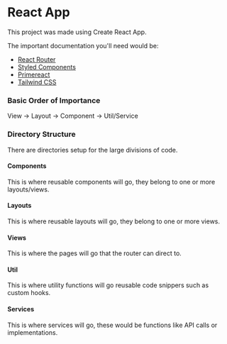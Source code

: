 # React App

This project was made using Create React App.

The important documentation you'll need would be:

* [React Router](https://reactrouter.com/en/main)
* [Styled Components](https://styled-components.com/)
* [Primereact](https://primereact.org/installation/)
* [Tailwind CSS](https://tailwindcss.com/docs/installation)

### Basic Order of Importance

View -> Layout -> Component -> Util/Service

### Directory Structure

There are directories setup for the large divisions of code.

#### Components
This is where reusable components will go, they belong to one or more layouts/views.

#### Layouts
This is where reusable layouts will go, they belong to one or more views.

#### Views
This is where the pages will go that the router can direct to.

#### Util
This is where utility functions will go reusable code snippers such as custom hooks.

#### Services
This is where services will go, these would be functions like API calls or implementations.